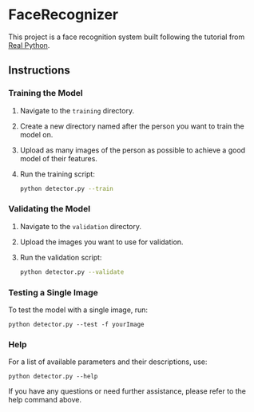 # FaceRecognizer

This project is a face recognition system built following the tutorial from [Real Python](https://realpython.com/face-recognition-with-python/).

## Instructions

### Training the Model

1. Navigate to the `training` directory.
2. Create a new directory named after the person you want to train the model on.
3. Upload as many images of the person as possible to achieve a good model of their features.
4. Run the training script:

    ```bash
    python detector.py --train
    ```

### Validating the Model

1. Navigate to the `validation` directory.
2. Upload the images you want to use for validation.
3. Run the validation script:

    ```bash
    python detector.py --validate
    ```

### Testing a Single Image

To test the model with a single image, run: 

    python detector.py --test -f yourImage

### Help

For a list of available parameters and their descriptions, use: 
   
    python detector.py --help

If you have any questions or need further assistance, please refer to the help command above.
